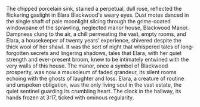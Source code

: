 The chipped porcelain sink, stained a perpetual, dull rose, reflected the flickering gaslight in Elara Blackwood's weary eyes.  Dust motes danced in the single shaft of pale moonlight slicing through the grime-coated windowpane of the sprawling, neglected manor house, Blackwood Manor.  Dampness clung to the air, a chill permeating the vast, empty rooms, and Elara, a housekeeper of twenty years’ experience, shivered despite the thick wool of her shawl.  It was the sort of night that whispered tales of long-forgotten secrets and lingering shadows, tales that Elara, with her quiet strength and ever-present broom, knew to be intimately entwined with the very walls of this house.  The manor, once a symbol of Blackwood prosperity, was now a mausoleum of faded grandeur, its silent rooms echoing with the ghosts of laughter and loss.  Elara, a creature of routine and unspoken obligation, was the only living soul in the vast estate, the quiet sentinel guarding its crumbling heart.  The clock in the hallway, its hands frozen at 3:17, ticked with ominous regularity.
